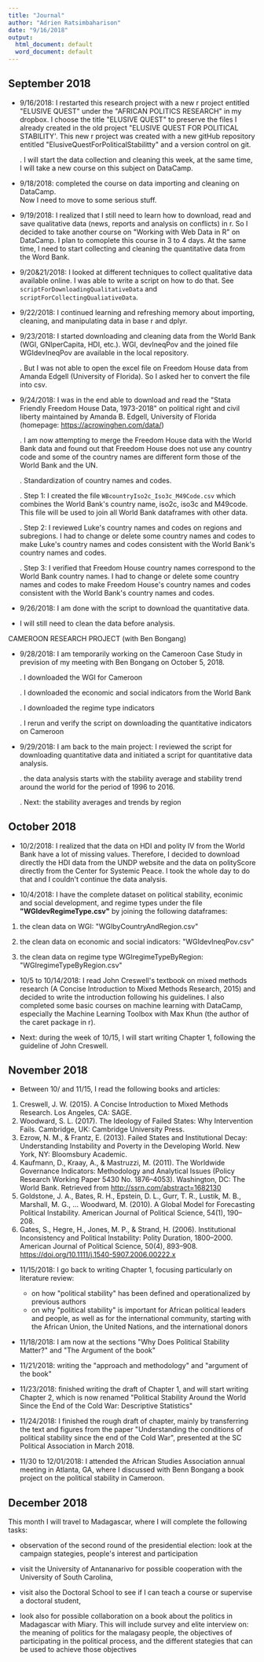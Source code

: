```yaml
---
title: "Journal"
author: "Adrien Ratsimbaharison"
date: "9/16/2018"
output:
  html_document: default
  word_document: default
---
```




## September 2018

- 9/16/2018: I restarted this research project with a new r project entitled "ELUSIVE QUEST" under the "AFRICAN POLITICS RESEARCH" in my dropbox. I choose the title "ELUSIVE QUEST" to preserve the files I already created in the old project "ELUSIVE QUEST FOR POLITICAL STABILITY'.
This new r project was created with a new gitHub repository entitled "ElusiveQuestForPoliticalStabilitty" and a version control on git.

  . I will start the data collection and cleaning this week, at the same time, I will take a new course on this subject on DataCamp.

- 9/18/2018: completed the course on data importing and cleaning on DataCamp.  
Now I need to move to some serious stuff.  

- 9/19/2018: I realized that I still need to learn how to download, read and save qualitative data (news, reports and analysis on conflicts) in r. So I decided to take another course on "Working with Web Data in R" on DataCamp. I plan to comoplete this course in 3 to 4 days. At the same time, I need to start collecting and cleaning the quantitative data from the Word Bank.

- 9/20&21/2018: I looked at different techniques to collect qualitative data available online. I was able to write a script on how to do that. See `scriptForDownloadingQualitativeData` and `scriptForCollectingQualiativeData`.

- 9/22/2018: I continued learning and refreshing memory about importing, cleaning, and manipulating data in base r and dplyr.

- 9/23/2018: I started downloading and cleaning data from the World Bank (WGI, GNIperCapita, HDI, etc.). WGI, devIneqPov and the joined file WGIdevIneqPov are available in the local repository.

  . But I was not able to open the excel file on Freedom House data from Amanda Edgell (University of Florida). So I asked her to convert the file into csv.

- 9/24/2018: I was in the end able to download and read the "Stata Friendly Freedom House Data, 1973-2018" on political right and civil liberty maintained by Amanda B. Edgell, University of Florida (homepage: https://acrowinghen.com/data/)

  . I am now attempting to merge the Freedom House data with the World Bank data and found out that Freedom House does not use any country code and some of the country names are different form those of the World Bank and the UN.

  . Standardization of country names and codes.
  
  . Step 1: I created the file `WBcountryIso2c_Iso3c_M49Code.csv` which combines the World Bank's country name, iso2c, iso3c and M49code. This file will be used to join all World Bank dataframes with other data.
  
  . Step 2: I reviewed Luke's country names and codes on regions and subregions. I had to change or delete some country names and codes to make Luke's country names and codes consistent with the World Bank's country names and codes.
  
  . Step 3: I verified that Freedom House country names correspond to the World Bank country names. I had to change or delete some country names and codes to make Freedom House's country names and codes consistent with the World Bank's country names and codes.
  
  
- 9/26/2018: I am done with the script to download the quantitative data.

- I will still need to clean the data before analysis.

CAMEROON RESEARCH PROJECT (with Ben Bongang)

- 9/28/2018: I am temporarily working on the Cameroon Case Study in prevision of my meeting with Ben Bongang on October 5, 2018.

  . I downloaded the WGI for Cameroon
  
  . I downloaded the economic and social indicators from the World Bank
  
  . I downloaded the regime type indicators
  
  . I rerun and verify the script on downloading the quantitative indicators on Cameroon


- 9/29/2018: I am back to the main project: I reviewed the script for downloading quantitative data and initiated a script for quantitative data analysis.

  . the data analysis starts with the stability average and stability trend around the world for the period of 1996 to 2016.
  
  . Next: the stability averages and trends by region



## October 2018

- 10/2/2018: I realized that the data on HDI and polity IV from the World Bank have a lot of missing values. Therefore, I decided to download directly the HDI data from the UNDP website and the data on polityScore directly from the Center for Systemic Peace. I took the whole day to do that and I couldn't continue the data analysis.


- 10/4/2018: I have the complete dataset on political stability, econimic and social development, and regime types under the file **"WGIdevRegimeType.csv"** by joining the following dataframes:

1) the clean data on WGI: "WGIbyCountryAndRegion.csv" 

2) the clean data on economic and social indicators: "WGIdevIneqPov.csv"

3) the clean data on regime type WGIregimeTypeByRegion: "WGIregimeTypeByRegion.csv"

- 10/5 to 10/14/2018: I read John Creswell's textbook on mixed methods research (A Concise Introduction to Mixed Methods Research, 2015) and decided to write the introduction following his guidelines. I also completed some basic courses on machine learning with DataCamp, especially the Machine Learning Toolbox with Max Khun (the author of the caret package in r).

- Next: during the week of 10/15, I will start writing Chapter 1, following the guideline of John Creswell.

## November 2018

- Between 10/ and 11/15, I read the following books and articles:

1) Creswell, J. W. (2015). A Concise Introduction to Mixed Methods Research. Los Angeles, CA: SAGE.
2) Woodward, S. L. (2017). The Ideology of Failed States: Why Intervention Fails. Cambridge, UK: Cambridge University Press.
3) Ezrow, N. M., & Frantz, E. (2013). Failed States and Institutional Decay: Understanding Instability and Poverty in the Developing World. New York, NY: Bloomsbury Academic.
4) Kaufmann, D., Kraay, A., & Mastruzzi, M. (2011). The Worldwide Governance Indicators: Methodology and Analytical Issues (Policy Research Working Paper 5430 No. 1876–4053). Washington, DC: The World Bank. Retrieved from http://ssrn.com/abstract=1682130
5) Goldstone, J. A., Bates, R. H., Epstein, D. L., Gurr, T. R., Lustik, M. B., Marshall, M. G., … Woodward, M. (2010). A Global Model for Forecasting Political Instability. American Journal of Political Science, 54(1), 190–208.
6) Gates, S., Hegre, H., Jones, M. P., & Strand, H. (2006). Institutional Inconsistency and Political Instability: Polity Duration, 1800–2000. American Journal of Political Science, 50(4), 893–908. https://doi.org/10.1111/j.1540-5907.2006.00222.x

- 11/15/2018: I go back to writing Chapter 1, focusing particularly on literature review:

  *  on how "political stability" has been defined and operationalized by previous authors
  *  on why "political stability" is important for African political leaders and people, as well as for the international community, starting with the African Union, the United Nations, and the international donors

- 11/18/2018: I am now at the sections "Why Does Political Stability Matter?" and "The Argument of the book"

- 11/21/2018: writing the "approach and methodology" and "argument of the book"

- 11/23/2018: finished writing the draft of Chapter 1, and will start writing Chapter 2, which is now renamed "Political Stability Around the World Since the End of the Cold War: Descriptive Statistics"

- 11/24/2018: I finished the rough draft of chapter, mainly by transferring the text and figures from the paper "Understanding the conditions of political stability since the end of the Cold War", presented at the SC Political Association in March 2018.

- 11/30 to 12/01/2018: I attended the African Studies Association annual meeting in Atlanta, GA, where I discussed with Benn Bongang a book project on the political stability in Cameroon.

## December 2018

This month I will travel to Madagascar, where I will complete the following tasks:
- observation of the second round of the presidential election: look at the campaign stategies, people's interest and participation

- visit the University of Antananarivo for possible cooperation with the University of South Carolina,

- visit also the Doctoral School to see if I can teach a course or supervise a doctoral student,

- look also for possible collaboration on a book about the politics in Madagascar with Miary. This will include survey and elite interview on: the meaning of politics for the malagasy people, the objectives of participating in the political process, and the different stategies that can be used to achieve those objectives


